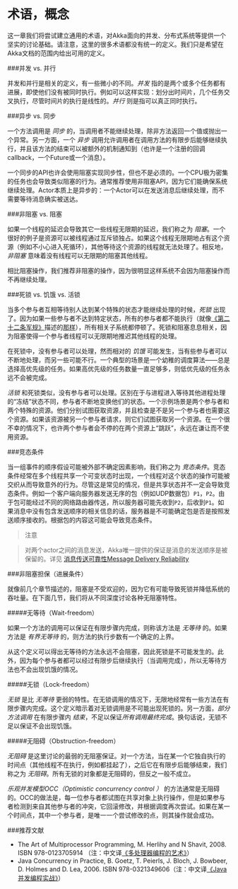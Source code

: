 # 术语，概念

这一章我们将尝试建立通用的术语，对Akka面向的并发、分布式系统等提供一个坚实的讨论基础。请注意，这里的很多术语都没有统一的定义。我们只是希望在Akka文档的范围内给出可用的定义。

###并发 vs. 并行

并发和并行是相关的定义，有一些微小的不同。*并发* 指的是两个或多个任务都有进展，即使他们没有被同时执行。例如可以这样实现：划分出时间片，几个任务交叉执行，尽管时间片的执行是线性的。*并行* 则是指可以真正同时执行。

###异步 vs. 同步

一个方法调用是 *同步* 的，当调用者不能继续处理，除非方法返回一个值或抛出一个异常。另一方面，一个 *异步* 调用允许调用者在调用方法的有限步后能够继续执行，并且该方法的结束可以被额外的机制通知到（也许是一个注册的回调callback，一个Future或一个消息）。

一个同步的API也许会使用阻塞实现同步性，但也不是必须的。一个CPU极为密集的任务也会导致类似阻塞的行为。通常推荐使用非阻塞API，因为它们能确保系统继续处理。Actor本质上是异步的：一个Actor可以在发送消息后继续处理，而不需要等待消息确实被送达。

###非阻塞 vs. 阻塞

如果一个线程的延迟会导致其它一些线程无限期的延迟，我们称之为 *阻塞*。一个很好的例子是资源可以被线程通过互斥锁独占。如果这个线程无限期地占有这个资源（例如不小心进入死循环），其他等待这个资源的线程就无法处理了。相反地，*非阻塞* 意味着没有线程可以无限期的阻塞其他线程。

相比阻塞操作，我们推荐非阻塞的操作，因为很明显这样系统不会因为阻塞操作而不再继续处理。


###死锁 vs. 饥饿 vs. 活锁

当多个参与者互相等待别人达到某个特殊的状态才能继续处理的时候，*死锁* 出现了。因为如果一些参与者不达到特定状态，所有的参与者都不能执行（就像[《第二十二条军规》](http://en.wikipedia.org/wiki/Catch-22)描述的<a href="http://en.wikipedia.org/wiki/Catch-22_(logic)">那样</a>），所有相关子系统都停顿了。死锁和阻塞息息相关，因为阻塞使得一个参与者线程可以无限期地推迟其他线程的处理。

在死锁中，没有参与者可以处理，然而相对的 *饥饿* 可能发生，当有些参与者可以不断地处理，而另一些可能不行。一个典型的场景是一个幼稚的调度算法——总是选择高优先级的任务。如果高优先级的任务数量一直足够多，则低优先级的任务永远不会被完成。

*活锁* 和死锁类似，没有参与者可以处理。区别在于与进程进入等待其他进程处理的“冻结”状态不同，参与者不断地变换他们的状态。一个示例场景是两个参与者和两个特殊的资源。他们分别试图获取资源，并且检查是不是另一个参与者也需要这个资源。如果该资源被另一个参与者请求，则它们试图获取另一个资源。在一个很不幸的情况下，也许两个参与者会不停的在两个资源上“跳跃”，永远在谦让而不使用资源。

###竞态条件

当一组事件的顺序假设可能被外部不确定因素影响，我们称之为 *竞态条件*。竞态条件经常在多个线程共享一个可变状态时出现，一个线程对这个状态的操作可能被交织从而导致意外的行为。尽管这是常见的情况，但是共享状态并不一定会导致竞态条件。例如一个客户端向服务器发送无序的包（例如UDP数据包）`P1`，`P2`。由于包可能经过不同的网络路由器传送，所以服务器可能先收到`P2`，后收到`P1`。如果消息中没有包含发送顺序的相关信息的话，服务器是不可能确定包是否是按照发送顺序接收的。根据包的内容这可能会导致竞态条件。

> 注意

> 对两个actor之间的消息发送，Akka唯一提供的保证是消息的发送顺序是被保留的。详见 [消息传送可靠性Message Delivery Reliability](08_message_delivery_reliability.md)


###非阻塞担保（进展条件）

就像前几个章节描述的，阻塞是不受欢迎的，因为它有可能导致死锁并降低系统的吞吐量。在下面几节，我们将从不同深度讨论各种无阻塞特性。


#####无等待（Wait-freedom）

如果一个方法的调用可以保证在有限步骤内完成，则称该方法是 *无等待* 的。如果方法是 *有界无等待* 的，则方法的执行步数有一个确定的上界。

从这个定义可以得出无等待的方法永远不会阻塞，因此死锁是不可能发生的。此外，因为每个参与者都可以经过有限步后继续执行（当调用完成），所以无等待方法也不会出现饥饿的情况。

#####无锁（Lock-freedom）

*无锁* 是比 *无等待* 更弱的特性。在无锁调用的情况下，无限地经常有一些方法在有限步骤内完成。这个定义暗示着对无锁调用是不可能出现死锁的。另一方面，*部分方法调用* 在有限步骤内 *结束*，不足以保证*所有调用最终完成*。换句话说，无锁不足以保证不会出现饥饿。

#####无阻碍（Obstruction-freedom）

*无阻碍* 是这里讨论的最弱的无阻塞保证。对一个方法，当在某一个它独自执行的时间点（其他线程不在执行，例如都挂起了），之后它在有限步后能够结束，我们称之为 *无阻碍*。所有无锁的对象都是无阻碍的，但反之一般不成立。

*乐观并发模型OCC（Optimistic concurrency control ）* 的方法通常是无阻碍的。OCC的做法是，每一位参与者都试图在共享对象上执行操作，但是如果参与者检测到来自其他参与者的冲突，它回滚修改，并根据调度再次尝试。如果在某一个时间点，其中一个参与者，是唯一一个尝试修改的点，则其操作就会成功。

###推荐文献

* The Art of Multiprocessor Programming, M. Herlihy and N Shavit, 2008. ISBN 978-0123705914 （注：中文译[《多处理器编程的艺术》](http://book.douban.com/subject/3901836/)）
* Java Concurrency in Practice, B. Goetz, T. Peierls, J. Bloch, J. Bowbeer, D. Holmes and D. Lea, 2006. ISBN 978-0321349606（注：中文译[《Java并发编程实战》](http://book.douban.com/subject/10484692/)）





